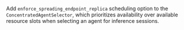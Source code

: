 Add `enforce_spreading_endpoint_replica` scheduling option to the `ConcentratedAgentSelector`, which prioritizes availability over available resource slots when selecting an agent for inference sessions.
